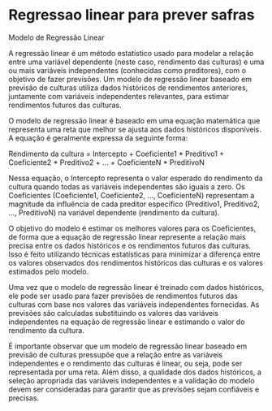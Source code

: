 # Regressao linear para prever safras
Modelo de Regressão Linear

A regressão linear é um método estatístico usado para modelar a relação entre uma variável dependente (neste caso, rendimento das culturas) e uma ou mais variáveis independentes (conhecidas como preditores), com o objetivo de fazer previsões. Um modelo de regressão linear baseado em previsão de culturas utiliza dados históricos de rendimentos anteriores, juntamente com variáveis independentes relevantes, para estimar rendimentos futuros das culturas.

O modelo de regressão linear é baseado em uma equação matemática que representa uma reta que melhor se ajusta aos dados históricos disponíveis. A equação é geralmente expressa da seguinte forma:

Rendimento da cultura = Intercepto + Coeficiente1 * Preditivo1 + Coeficiente2 * Preditivo2 + ... + CoeficienteN * PreditivoN

Nessa equação, o Intercepto representa o valor esperado do rendimento da cultura quando todas as variáveis independentes são iguais a zero. Os Coeficientes (Coeficiente1, Coeficiente2, ..., CoeficienteN) representam a magnitude da influência de cada preditor específico (Preditivo1, Preditivo2, ..., PreditivoN) na variável dependente (rendimento da cultura).

O objetivo do modelo é estimar os melhores valores para os Coeficientes, de forma que a equação de regressão linear represente a relação mais precisa entre os dados históricos e os rendimentos futuros das culturas. Isso é feito utilizando técnicas estatísticas para minimizar a diferença entre os valores observados dos rendimentos históricos das culturas e os valores estimados pelo modelo.

Uma vez que o modelo de regressão linear é treinado com dados históricos, ele pode ser usado para fazer previsões de rendimentos futuros das culturas com base nos valores das variáveis independentes fornecidas. As previsões são calculadas substituindo os valores das variáveis independentes na equação de regressão linear e estimando o valor do rendimento da cultura.

É importante observar que um modelo de regressão linear baseado em previsão de culturas pressupõe que a relação entre as variáveis independentes e o rendimento das culturas é linear, ou seja, pode ser representada por uma reta. Além disso, a qualidade dos dados históricos, a seleção apropriada das variáveis independentes e a validação do modelo devem ser consideradas para garantir que as previsões sejam confiáveis e precisas.
